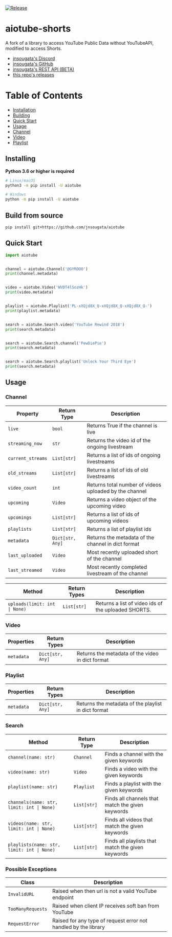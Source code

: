 [![Release](https://github.com/warriorCavt/aiotube-shorts/actions/workflows/publish.yml/badge.svg)](https://github.com/warriorCavt/aiotube-shorts/actions/workflows/publish.yml)

# aiotube-shorts

A fork of a library to access YouTube Public Data without YouTubeAPI, modified to access Shorts.

-   [jnsougata's Discord](https://discord.gg/YAFGAaMrTC)
-   [jnsougata's GitHub](https://github.com/jnsougata/aiotube)
-   [jnsougata's REST API (BETA)](https://aiotube.deta.dev/)
-   [this repo's releases](https://github.com/warriorCavt/aiotube-shorts/releases/)

# Table of Contents

-   [Installation](#installing)
-   [Building](#build-from-source)
-   [Quick Start](#quick-start)
-   [Usage](#usage)
-   [Channel](#channel)
-   [Video](#video)
-   [Playlist](#playlist)

## Installing

**Python 3.6 or higher is required**

``` sh
# Linux/macOS
python3 -m pip install -U aiotube
```

``` sh
# Windows
python -m pip install -U aiotube
```

## Build from source

``` sh
pip install git+https://github.com/jnsougata/aiotube
```

## Quick Start

``` py
import aiotube


channel = aiotube.Channel('@GYROOO')
print(channel.metadata)


video = aiotube.Video('WVDT4lSozHk')
print(video.metadata)


playlist = aiotube.Playlist('PL-xXQjd8X_Q-xXQjd8X_Q-xXQjd8X_Q-')
print(playlist.metadata)


search = aiotube.Search.video('YouTube Rewind 2018')
print(search.metadata)


search = aiotube.Search.channel('PewDiePie')
print(search.metadata)


search = aiotube.Search.playlist('Unlock Your Third Eye')
print(search.metadata)
```

## Usage

### Channel

| Property          | Return Type      | Description                                            |
|-------------------|------------------|--------------------------------------------------------|
| `live`            | `bool`           | Returns True if the channel is live                    |
| `streaming_now`   | `str`            | Returns the video id of the ongoing livestream         |
| `current_streams` | `List[str]`      | Returns a list of ids of ongoing livestreams           |
| `old_streams`     | `List[str]`      | Returns a list of ids of old livestreams               |
| `video_count`     | `int`            | Returns total number of videos uploaded by the channel |
| `upcoming`        | `Video`          | Returns a video object of the upcoming video           |
| `upcomings`       | `List[str]`      | Returns a list of ids of upcoming videos               |
| `playlists`       | `List[str]`      | Returns a list of playlist ids                         |
| `metadata`        | `Dict[str, Any]` | Returns the metadata of the channel in dict format     |
| `last_uploaded`   | `Video`          | Most recently uploaded short of the channel            |
| `last_streamed`   | `Video`          | Most recently completed livestream of the channel      |

| Method                        | Return Types | Description                                        |
|-------------------------------|--------------|----------------------------------------------------|
| `uploads(limit: int \| None)` | `List[str]`  | Returns a list of video ids of the uploaded SHORTS. |

### Video

| Properties | Return Types     | Description                                      |
|------------|------------------|--------------------------------------------------|
| `metadata` | `Dict[str, Any]` | Returns the metadata of the video in dict format |

### Playlist

| Properties | Return Types     | Description                                         |
|------------|------------------|-----------------------------------------------------|
| `metadata` | `Dict[str, Any]` | Returns the metadata of the playlist in dict format |

### Search

| Method                                     | Return Type | Description                                         |
|--------------------------------------------|-------------|-----------------------------------------------------|
| `channel(name: str)`                       | `Channel`   | Finds a channel with the given keywords             |
| `video(name: str)`                         | `Video`     | Finds a video with the given keywords               |
| `playlist(name: str)`                      | `Playlist`  | Finds a playlist with the given keywords            |
| `channels(name: str, limit: int \| None)`  | `List[str]` | Finds all channels that match the given keywords  |
| `videos(name: str,  limit: int \| None)`   | `List[str]` | Finds all videos that match the given keywords    |
| `playlists(name: str, limit: int \| None)` | `List[str]` | Finds all playlists that match the given keywords |   

### Possible Exceptions 
| Class             | Description                                                     |
|-------------------|-----------------------------------------------------------------|
| `InvalidURL`      | Raised when then url is not a valid YouTube endpoint            |
| `TooManyRequests` | Raised when client IP receives soft ban from YouTube            |
| `RequestError`    | Raised for any type of request error not handled by the library |
